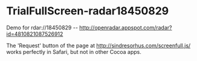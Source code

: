 # TrialFullScreen-radar18450829
Demo for rdar://18450829 -- http://openradar.appspot.com/radar?id=4810821087526912

The 'Request' button of the page at http://sindresorhus.com/screenfull.js/ works perfectly in Safari, but not in other Cocoa apps.
